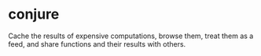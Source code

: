 # conjure
Cache the results of expensive computations, browse them, treat them as a feed, and share functions and their results with others.
